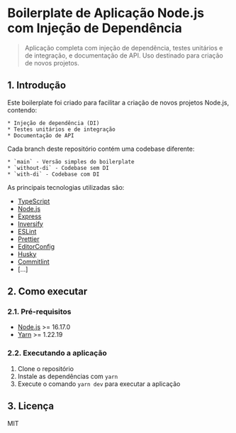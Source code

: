 # Boilerplate de Aplicação Node.js com Injeção de Dependência

> Aplicação completa com injeção de dependência, testes unitários e de integração, e documentação de API. Uso destinado para criação de novos projetos.

## 1. Introdução

Este boilerplate foi criado para facilitar a criação de novos projetos Node.js, contendo:

    * Injeção de dependência (DI)
    * Testes unitários e de integração
    * Documentação de API

Cada branch deste repositório contém uma codebase diferente:

    * `main` - Versão simples do boilerplate
    * `without-di` - Codebase sem DI
    * `with-di` - Codebase com DI

As principais tecnologias utilizadas são:

- [TypeScript](https://www.typescriptlang.org/)
- [Node.js](https://nodejs.org/en/)
- [Express](https://expressjs.com/)
- [Inversify](https://inversify.io/)
- [ESLint](https://eslint.org/)
- [Prettier](https://prettier.io/)
- [EditorConfig](https://editorconfig.org/)
- [Husky](https://typicode.github.io/husky/#/)
- [Commitlint](https://commitlint.js.org/#/)
- [...]

## 2. Como executar

### 2.1. Pré-requisitos

- [Node.js](https://nodejs.org/en/) >= 16.17.0
- [Yarn](https://yarnpkg.com/) >= 1.22.19

### 2.2. Executando a aplicação

1. Clone o repositório
2. Instale as dependências com `yarn`
3. Execute o comando `yarn dev` para executar a aplicação

## 3. Licença

MIT
